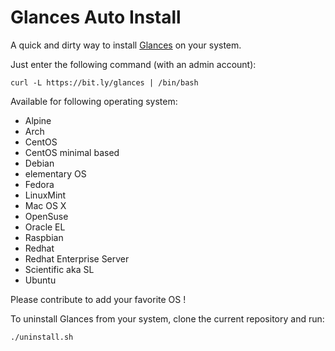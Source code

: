 Glances Auto Install
====================

A quick and dirty way to install [Glances](https://github.com/nicolargo/glances) on your system.

Just enter the following command (with an admin account):

    curl -L https://bit.ly/glances | /bin/bash

Available for following operating system:
- Alpine
- Arch
- CentOS
- CentOS minimal based
- Debian
- elementary OS
- Fedora
- LinuxMint
- Mac OS X
- OpenSuse
- Oracle EL
- Raspbian
- Redhat
- Redhat Enterprise Server
- Scientific aka SL
- Ubuntu

Please contribute to add your favorite OS !

To uninstall Glances from your system, clone the current repository and run:

    ./uninstall.sh
